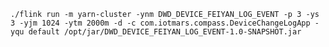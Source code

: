 `./flink run -m yarn-cluster -ynm DWD_DEVICE_FEIYAN_LOG_EVENT -p 3 -ys 3 -yjm 1024 -ytm 2000m -d -c com.iotmars.compass.DeviceChangeLogApp -yqu default /opt/jar/DWD_DEVICE_FEIYAN_LOG_EVENT-1.0-SNAPSHOT.jar`